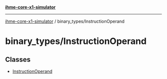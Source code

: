 [**ihme-core-x1-simulator**](../../README.md)

***

[ihme-core-x1-simulator](../../modules.md) / binary\_types/InstructionOperand

# binary\_types/InstructionOperand

## Classes

- [InstructionOperand](classes/InstructionOperand.md)
